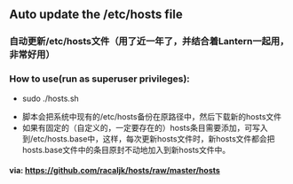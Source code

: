 ## Auto update the /etc/hosts file

### 自动更新/etc/hosts文件（用了近一年了，并结合着Lantern一起用，非常好用）

### How to use(run as superuser privileges):
* sudo ./hosts.sh


- 脚本会把系统中现有的/etc/hosts备份在原路径中，然后下载新的hosts文件
- 如果有固定的（自定义的，一定要存在的）hosts条目需要添加，可写入到/etc/hosts.base中，这样，每次更新hosts文件时，新hosts文件都会把hosts.base文件中的条目原封不动地加入到新hosts文件中。


#### via: https://github.com/racaljk/hosts/raw/master/hosts
